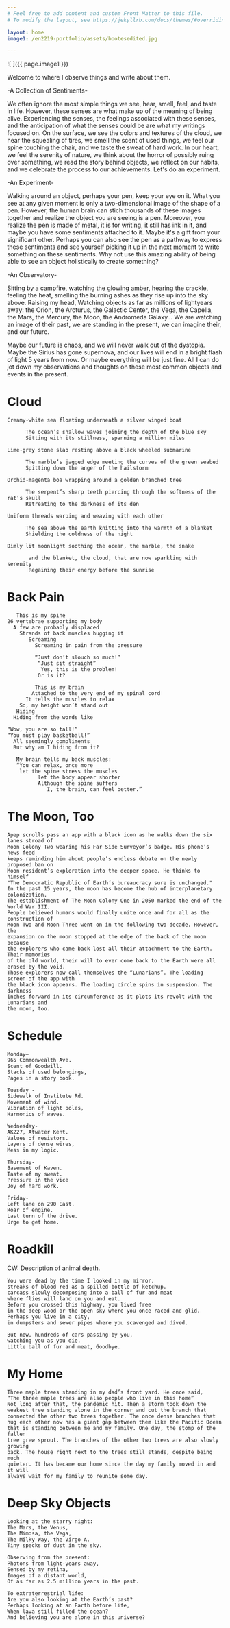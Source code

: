 ```yaml
---
# Feel free to add content and custom Front Matter to this file.
# To modify the layout, see https://jekyllrb.com/docs/themes/#overriding-theme-defaults

layout: home
image1: /en2219-portfolio/assets/bootesedited.jpg

---
```

![ ]({{ page.image1 }})

Welcome to where I observe things and write about them.

-A Collection of Sentiments-

We often ignore the most simple things we see, hear, smell, feel, and taste in life. However, these senses are what make up of the meaning of being alive. Experiencing the senses, the feelings associated with these senses, and the anticipation of what the senses could be are what my writings focused on. On the surface, we see the colors and textures of the cloud, we hear the squealing of tires, we smell the scent of used things, we feel our spine touching the chair, and we taste the sweat of hard work. In our heart, we feel the serenity of nature, we think about the horror of possibly ruing over something, we read the story behind objects, we reflect on our habits, and we celebrate the process to our achievements. Let's do an experiment.


-An Experiment-

Walking around an object, perhaps your pen, keep your eye on it. What you see at any given moment is only a two-dimensional image of the shape of a pen. However, the human brain can stich thousands of these images together and realize the object you are seeing is a pen. Moreover, you realize the pen is made of metal, it is for writing, it still has ink in it, and maybe you have some sentiments attached to it. Maybe it's a gift from your significant other. Perhaps you can also see the pen as a pathway to express these sentiments and see yourself picking it up in the next moment to write something on these sentiments. Why not use this amazing ability of being able to see an object holistically to create something?


-An Observatory-

Sitting by a campfire, watching the glowing amber, hearing the crackle, feeling the heat, smelling the burning ashes as they rise up into the sky above. Raising my head, Watching objects as far as millions of lightyears away: the Orion, the Arcturus, the Galactic Center, the Vega, the Capella, the Mars, the Mercury, the Moon, the Andromeda Galaxy… We are watching an image of their past, we are standing in the present, we can imagine their, and our future.

Maybe our future is chaos, and we will never walk out of the dystopia. Maybe the Sirius has gone supernova, and our lives will end in a bright flash of light 5 years from now. Or maybe everything will be just fine. All I can do jot down my observations and thoughts on these most common objects and events in the present.



# Cloud 
```
Creamy-white sea floating underneath a silver winged boat
  
      The ocean’s shallow waves joining the depth of the blue sky
      Sitting with its stillness, spanning a million miles

Lime-grey stone slab resting above a black wheeled submarine

      The marble’s jagged edge meeting the curves of the green seabed
      Spitting down the anger of the hailstorm

Orchid-magenta boa wrapping around a golden branched tree

      The serpent’s sharp teeth piercing through the softness of the rat’s skull
      Retreating to the darkness of its den

Uniform threads warping and weaving with each other

      The sea above the earth knitting into the warmth of a blanket
      Shielding the coldness of the night

Dimly lit moonlight soothing the ocean, the marble, the snake

       and the blanket, the cloud, that are now sparkling with serenity
       Regaining their energy before the sunrise
```
# Back Pain
```
   This is my spine
26 vertebrae supporting my body
  A few are probably displaced
    Strands of back muscles hugging it
       Screaming
         Screaming in pain from the pressure

         “Just don’t slouch so much!”
          “Just sit straight”
           Yes, this is the problem!
          Or is it?

         This is my brain
        Attached to the very end of my spinal cord
      It tells the muscles to relax
    So, my height won’t stand out
   Hiding
  Hiding from the words like

“Wow, you are so tall!”
“You must play basketball!”
  All seemingly compliments
  But why am I hiding from it?

   My brain tells my back muscles:
   “You can relax, once more
    let the spine stress the muscles
          let the body appear shorter
          Although the spine suffers
             I, the brain, can feel better.”
```

# The Moon, Too
```
Apep scrolls pass an app with a black icon as he walks down the six lanes stroad of 
Moon Colony Two wearing his Far Side Surveyor’s badge. His phone’s news feed 
keeps reminding him about people’s endless debate on the newly proposed ban on 
Moon resident’s exploration into the deeper space. He thinks to himself 
"The Democratic Republic of Earth’s bureaucracy sure is unchanged." 
In the past 15 years, the moon has become the hub of interplanetary colonization. 
The establishment of The Moon Colony One in 2050 marked the end of the World War III. 
People believed humans would finally unite once and for all as the construction of 
Moon Two and Moon Three went on in the following two decade. However, the 
expansion on the moon stopped at the edge of the back of the moon because 
the explorers who came back lost all their attachment to the Earth. Their memories 
of the old world, their will to ever come back to the Earth were all erased by the void. 
Those explorers now call themselves the “Lunarians”. The loading screen of the app with 
the black icon appears. The loading circle spins in suspension. The darkness 
inches forward in its circumference as it plots its revolt with the Lunarians and
the moon, too.
```

# Schedule
```
Monday–
965 Commonwealth Ave.
Scent of Goodwill.
Stacks of used belongings,
Pages in a story book.

Tuesday -
Sidewalk of Institute Rd.
Movement of wind.
Vibration of light poles,
Harmonics of waves.

Wednesday-
AK227, Atwater Kent.
Values of resistors.
Layers of dense wires,
Mess in my logic.

Thursday-
Basement of Kaven.
Taste of my sweat.
Pressure in the vice
Joy of hard work.

Friday-
Left lane on 290 East.
Roar of engine.
Last turn of the drive.
Urge to get home.
```
# Roadkill
CW: Description of animal death.
```
You were dead by the time I looked in my mirror. 
streaks of blood red as a spilled bottle of ketchup. 
carcass slowly decomposing into a ball of fur and meat 
where flies will land on you and eat.
Before you crossed this highway, you lived free
in the deep wood or the open sky where you once raced and glid. 
Perhaps you live in a city, 
in dumpsters and sewer pipes where you scavenged and dived. 

But now, hundreds of cars passing by you, 
watching you as you die. 
Little ball of fur and meat, Goodbye.
```
# My Home
```
Three maple trees standing in my dad’s front yard. He once said, 
“The three maple trees are also people who live in this home” 
Not long after that, the pandemic hit. Then a storm took down the 
weakest tree standing alone in the corner and cut the branch that 
connected the other two trees together. The once dense branches that 
hug each other now has a giant gap between them like the Pacific Ocean 
that is standing between me and my family. One day, the stomp of the fallen 
tree grew sprout. The branches of the other two trees are also slowly growing 
back. The house right next to the trees still stands, despite being much 
quieter. It has became our home since the day my family moved in and it will
always wait for my family to reunite some day. 
```

# Deep Sky Objects
```
Looking at the starry night:
The Mars, the Venus,
The Mimosa, the Vega,
The Milky Way, the Virgo A.
Tiny specks of dust in the sky.
 
Observing from the present:
Photons from light-years away,
Sensed by my retina,
Images of a distant world,
Of as far as 2.5 million years in the past.

To extraterrestrial life:
Are you also looking at the Earth’s past?
Perhaps looking at an Earth before life,
When lava still filled the ocean?
And believing you are alone in this universe?
```
